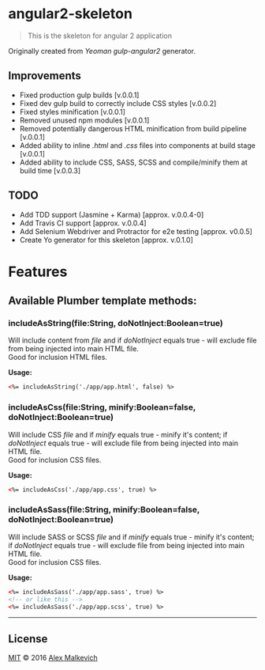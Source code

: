 # angular2-skeleton  

> This is the skeleton for angular 2 application

Originally created from *Yeoman gulp-angular2* generator.

## Improvements
- Fixed production gulp builds [v.0.0.1]
- Fixed dev gulp build to correctly include CSS styles [v.0.0.2]
- Fixed styles minification [v.0.0.1]
- Removed unused npm modules [v.0.0.1]
- Removed potentially dangerous HTML minification from build pipeline [v.0.0.1]
- Added ability to inline *.html* and *.css* files into components at build stage [v.0.0.1]
- Added ability to include CSS, SASS, SCSS and compile/minify them at build time [v.0.0.3]

## TODO
- Add TDD support (Jasmine + Karma) [approx. v.0.0.4-0]
- Add Travis CI support [approx. v.0.0.4]
- Add Selenium Webdriver and Protractor for e2e testing [approx. v0.0.5]
- Create Yo generator for this skeleton [approx. v.0.1.0]

# Features

## Available Plumber template methods:

### includeAsString(file:String, doNotInject:Boolean=true)

Will include content from *file* and if *doNotInject* equals true - will exclude file from being injected into main HTML file.  
Good for inclusion HTML files.
  
**Usage:**
  
```html
<%= includeAsString('./app/app.html', false) %>
```
  
### includeAsCss(file:String, minify:Boolean=false, doNotInject:Boolean=true)

Will include CSS *file* and if *minify* equals true - minify it's content; if *doNotInject* equals true - will exclude file from being injected into main HTML file.  
Good for inclusion CSS files.
  
**Usage:**
  
```html
<%= includeAsCss('./app/app.css', true) %>
```
  
### includeAsSass(file:String, minify:Boolean=false, doNotInject:Boolean=true)

Will include SASS or SCSS *file* and if *minify* equals true - minify it's content; if *doNotInject* equals true - will exclude file from being injected into main HTML file.  
Good for inclusion CSS files.
  
**Usage:**
  
```html
<%= includeAsSass('./app/app.sass', true) %>
<!-- or like this -->
<%= includeAsSass('./app/app.scss', true) %>
```
  
***

## License

[MIT](./LICENSE) © 2016 [Alex Malkevich](https://github.com/gund)
